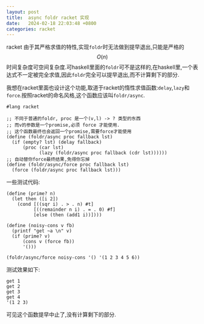 ```yaml
---
layout: post
title:  async foldr racket 实现
date:   2024-02-18 22:03:48 +0800
categories: racket
---
```


<link rel="stylesheet" href="/assets/css/katex.min.css" >

racket 由于其严格求值的特性,实现`foldr`时无法做到提早退出,只能是严格的$$O(n)$$时间复杂度可空间复杂度.可haskell里面的`foldr`可不是这样的,在haskell里,一个表达式不一定被完全求值,因此`foldr`完全可以提早退出,而不计算剩下的部分.

我想在racket里面也设计这个功能,取道于racket的惰性求值函数:`delay`,`lazy`和`force`.按照racket的命名风格,这个函数应该叫`foldr/async`.

```racket
#lang racket

;; 不同于普通的foldr, proc 是一个(v,l) -> ? 类型的东西
;; 而v的参数是一个promise,必须 force 才能使用.
;; 这个函数最终也会返回一个promise,需要force才能使用
(define (foldr/async proc fallback lst)
  (if (empty? lst) (delay fallback)
      (proc (car lst)
            (lazy (foldr/async proc fallback (cdr lst))))))
;; 自动替你force最终结果,免得你忘掉
(define (foldr/async/force proc fallback lst)
  (force (foldr/async proc fallback lst)))
```
一些测试代码: 
```racket
(define (prime? n)
  (let then ([i 2])
    (cond [((sqr i) . > . n) #t]
          [((remainder n i) . = . 0) #f]
          [else (then (add1 i))])))

(define (noisy-cons v fb)
  (printf "get ~a \n" v)
  (if (prime? v)
      (cons v (force fb))
      '()))

(foldr/async/force noisy-cons '() '(1 2 3 4 5 6))
```

测试效果如下:
```
get 1 
get 2   
get 3   
get 4   
'(1 2 3)
```

可见这个函数提早中止了,没有计算剩下的部分.